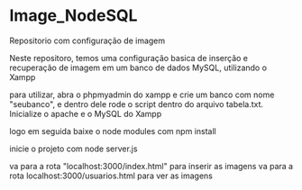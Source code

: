 # Image_NodeSQL
Repositorio com configuração de imagem

Neste repositoro, temos uma configuração basica de inserção e recuperação de imagem em um banco de dados MySQL, utilizando o Xampp

para utilizar, abra o phpmyadmin do xampp e crie um banco com nome "seubanco", e dentro dele rode o script dentro do arquivo tabela.txt. Inicialize o apache e o MySQL do Xampp

logo em seguida baixe o node modules com npm install

inicie o projeto com node server.js

va para a rota "localhost:3000/index.html" para inserir as imagens
va para a rota localhost:3000/usuarios.html para ver as imagens
